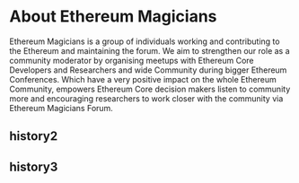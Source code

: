 # About Ethereum Magicians 
Ethereum Magicians is a group of individuals working and contributing to the Ethereum and maintaining the forum. We aim to strengthen our role as a community moderator by organising meetups with Ethereum Core Developers and Researchers and wide Community during bigger Ethereum Conferences. Which have a very positive impact on the whole Ethereum Community, empowers Ethereum Core decision makers listen to community more and encouraging researchers to work closer with the community via Ethereum Magicians Forum. 

## history2

## history3